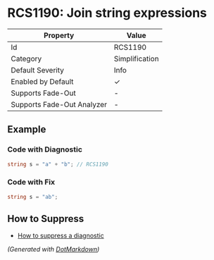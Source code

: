 # RCS1190: Join string expressions

| Property                    | Value          |
| --------------------------- | -------------- |
| Id                          | RCS1190        |
| Category                    | Simplification |
| Default Severity            | Info           |
| Enabled by Default          | &#x2713;       |
| Supports Fade\-Out          | \-             |
| Supports Fade\-Out Analyzer | \-             |

## Example

### Code with Diagnostic

```csharp
string s = "a" + "b"; // RCS1190
```

### Code with Fix

```csharp
string s = "ab";
```

## How to Suppress

* [How to suppress a diagnostic](../HowToConfigureAnalyzers#how-to-suppress-a-diagnostic)

*\(Generated with [DotMarkdown](http://github.com/JosefPihrt/DotMarkdown)\)*